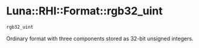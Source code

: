 # Luna::RHI::Format::rgb32_uint

```c++
rgb32_uint
```

Ordinary format with three components stored as 32-bit unsigned integers. 

